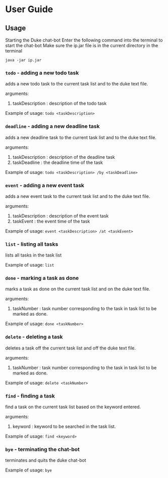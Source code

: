 # User Guide

## Usage

 Starting the Duke chat-bot
Enter the following command into the terminal to start the chat-bot
Make sure the ip.jar file is in the current directory in the terminal
```
java -jar ip.jar
```

### `todo` - adding a new todo task 
adds a new todo task to the current task list and to the duke text file.

arguments:
1. taskDescription : description of the todo task

Example of usage:
`todo <taskDescription>`

### `deadline` - adding a new deadline task
adds a new deadline task to the current task list and to the duke text file.

arguments:
1. taskDescription : description of the deadline task
2. taskDeadline : the deadline time of the task 

Example of usage:
`todo <taskDescription> /by <taskDeadline>`

### `event` - adding a new event task
adds a new event task to the current task list and to the duke text file.

arguments:
1. taskDescription : description of the event task
2. taskEvent : the event time of the task

Example of usage:
`event <taskDescription> /at <taskEvent>`

### `list` - listing all tasks
lists all tasks in the task list

Example of usage:
`list`

### `done` - marking a task as done
marks a task as done on the current task list and on the duke text file.  

arguments:
1. taskNumber : task number corresponding to the task in task list to be marked as done.

Example of usage:
`done <taskNumber>`

### `delete` - deleting a task 
deletes a task off the current task list and off the duke text file.

arguments:
1. taskNumber : task number corresponding to the task in task list to be marked as done.

Example of usage:
`delete <taskNumber>`

### `find` - finding a task
find a task on the current task list based on the keyword entered.

arguments:
1. keyword : keyword to be searched in the task list.

Example of usage:
`find <keyword>`

### `bye` - terminating the chat-bot
terminates and quits the duke chat-bot

Example of usage:
`bye`
